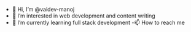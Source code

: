 - 👋 Hi, I’m @vaidev-manoj
- 👀 I’m interested in web development and content writing
- 🌱 I’m currently learning full stack development
-📫 How to reach me 

<!---
vaidev-manoj/vaidev-manoj is a ✨ special ✨ repository because its `README.md` (this file) appears on your GitHub profile.
You can click the Preview link to take a look at your changes.
--->
